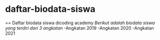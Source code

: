 # daftar-biodata-siswa
==
Daftar biodata siswa dicoding academy
*Berikut adalah biodata siswa yang terdiri dari 3 angkatan*
-Angkatan 2019
-Angkatan 2020
-Angkatan 2021
